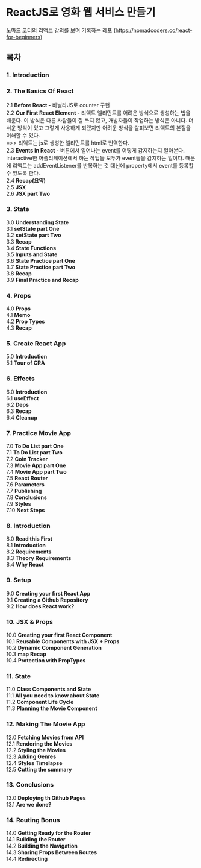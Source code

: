 # ReactJS로 영화 웹 서비스 만들기
노마드 코더의 리액트 강의를 보며 기록하는 레포
(https://nomadcoders.co/react-for-beginners)

## 목차
### 1. Introduction
### 2. The Basics Of React
2.1 **Before React -** 바닐라JS로 counter 구현  
2.2 **Our First React Element -** 리액트 엘리먼트를 어려운 방식으로 생성하는 법을 배운다. 이 방식은 다른 사람들이 잘 쓰지 않고, 개발자들이 작업하는 방식은 아니다. 더 쉬운 방식이 있고 그렇게 사용하게 되겠지만 어려운 방식을 살펴보면 리액트의 본질을 이해할 수 있다.    
=>> 리액트는 js로 생성한 엘리먼트를 html로 번역한다.  
2.3 **Events in React -** 버튼에서 일어나는 event를 어떻게 감지하는지 알아본다. interactive한 어플리케이션에서 하는 작업들 모두가 event들을 감지하는 일이다. 때문에 리액트는 addEventListener를 반복하는 것 대신에 property에서 event를 등록할 수 있도록 한다.    
2.4 **Recap(요약)**  
2.5 **JSX**   
2.6 **JSX part Two**
  
### 3. State
3.0 **Understanding State**  
3.1 **setState part One**  
3.2 **setState part Two**  
3.3 **Recap**  
3.4 **State Functions**  
3.5 **Inputs and State**   
3.6 **State Practice part One**  
3.7 **State Practice part Two**  
3.8 **Recap**  
3.9 **Final Practice and Recap**  

### 4. Props 
4.0 **Props**  
4.1 **Memo**  
4.2 **Prop Types**  
4.3 **Recap**  

### 5. Create React App
5.0 **Introduction**  
5.1 **Tour of CRA**  

### 6. Effects
6.0 **Introduction**  
6.1 **useEffect**  
6.2 **Deps**  
6.3 **Recap**  
6.4 **Cleanup**  

### 7. Practice Movie App
7.0 **To Do List part One**  
7.1 **To Do List part Two**  
7.2 **Coin Tracker**  
7.3 **Movie App part One**  
7.4 **Movie App part Two**  
7.5 **React Router**  
7.6 **Parameters**  
7.7 **Publishing**  
7.8 **Conclusions**  
7.9 **Styles**  
7.10 **Next Steps**  

### 8. Introduction
8.0 **Read this First**  
8.1 **Introduction**  
8.2 **Requirements**  
8.3 **Theory Requirements**  
8.4 **Why React**  

### 9. Setup
9.0 **Creating your first React App**  
9.1 **Creating a Github Repository**  
9.2 **How does React work?**  

### 10. JSX & Props
10.0 **Creating your first React Component**  
10.1 **Reusable Components with JSX + Props**  
10.2 **Dynamic Component Generation**  
10.3 **map Recap**  
10.4 **Protection with PropTypes**  

### 11. State  
11.0 **Class Components and State**  
11.1 **All you need to know about State**  
11.2 **Component Life Cycle**  
11.3 **Planning the Movie Component**  

### 12. Making The Movie App
12.0 **Fetching Movies from API**  
12.1 **Rendering the Movies**  
12.2 **Styling the Movies**  
12.3 **Adding Genres**  
12.4 **Styles Timelapse**  
12.5 **Cutting the summary**  

### 13. Conclusions
13.0 **Deploying th Github Pages**  
13.1 **Are we done?**  

### 14. Routing Bonus 
14.0 **Getting Ready for the Router**  
14.1 **Building the Router**  
14.2 **Building the Navigation**  
14.3 **Sharing Props Between Routes**  
14.4 **Redirecting**  


















